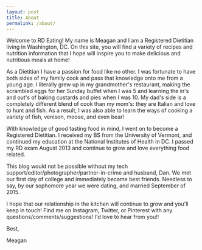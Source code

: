 ```yaml
---
layout: post
title: About
permalink: /about/
---
```

Welcome to RD Eating! My name is Meagan and I am a Registered Dietitian living in Washington, DC. On this site, you will find a variety of recipes and nutrition information that I hope will inspire you to make delicious and nutritious meals at home!

As a Dietitian I have a passion for food like no other. I was fortunate to have both sides of my family cook and pass that knowledge onto me from a young age. I literally grew up in my grandmother's restaurant, making the scrambled eggs for her Sunday buffet when I was 5 and learning the in's and out's of baking custards and pies when I was 10. My dad's side is a completely different blend of cook than my mom's: they are Italian and love to hunt and fish. As a result, I was also able to learn the ways of cooking a variety of fish, venison, moose, and even bear!

With knowledge of good tasting food in mind, I went on to become a Registered Dietitian. I received my BS from the University of Vermont, and continued my education at the National Institutes of Health in DC. I passed my RD exam August 2013 and continue to grow and love everything food related.

This blog would not be possible without my tech support/editor/photographer/partner-in-crime and husband, Dan. We met our first day of college and immediately became best friends. Needless to say, by our sophomore year we were dating, and married September of 2015.

I hope that our relationship in the kitchen will continue to grow and you'll keep in touch! Find me on Instagram, Twitter, or Pinterest with any questions/comments/suggestions! I'd love to hear from you!!

Best,

Meagan
